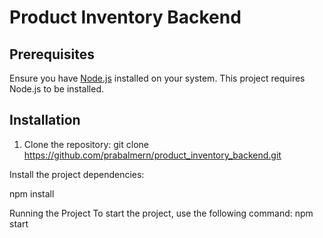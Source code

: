 # Product Inventory Backend

## Prerequisites

Ensure you have [Node.js](https://nodejs.org/) installed on your system. This project requires Node.js to be installed.

## Installation

1. Clone the repository:
git clone https://github.com/prabalmern/product_inventory_backend.git

Install the project dependencies:

npm install


Running the Project
To start the project, use the following command:
npm start